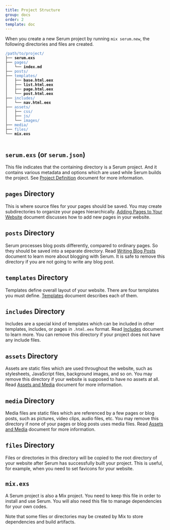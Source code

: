 ```yaml
---
title: Project Structure
group: docs
order: 2
template: doc
---
```


When you create a new Serum project by running `mix serum.new`, the following
directories and files are created.

<pre>
<code><span style="color:#4078c0">/path/to/project/</span>
├── <b>serum.exs</b>
├── <span style="color:#4078c0">pages/</span>
│   └── <b>index.md</b>
├── <span style="color:#4078c0">posts/</span>
├── <span style="color:#4078c0">templates/</span>
│   ├── <b>base.html.eex</b>
│   ├── <b>list.html.eex</b>
│   ├── <b>page.html.eex</b>
│   └── <b>post.html.eex</b>
├── <span style="color:#4078c0">includes/</span>
│   └── <b>nav.html.eex</b>
├── <span style="color:#4078c0">assets/</span>
│   ├── <span style="color:#4078c0">css/</span>
│   ├── <span style="color:#4078c0">js/</span>
│   └── <span style="color:#4078c0">images/</span>
├── <span style="color:#4078c0">media/</span>
├── <span style="color:#4078c0">files/</span>
└── <b>mix.exs</b>
</code>
</pre>

## `serum.exs` (or `serum.json`)

This file indicates that the containing directory is a Serum project. And it
contains various metadata and options which are used while Serum builds the
project. See [Project Definition](%page:docs/project_definition) document for
more information.

## `pages` Directory

This is where source files for your pages should be saved. You may create
subdirectories to organize your pages hierarchically.
[Adding Pages to Your Website](%page:docs/pages) document discusses how to add
new pages in your website.

## `posts` Directory

Serum processes blog posts differently, compared to ordinary pages. So they
should be saved into a separate directory. Read
[Writing Blog Posts](%page:docs/posts) document to learn more about blogging
with Serum. It is safe to remove this directory if you are not going to write
any blog post.

## `templates` Directory

Templates define overall layout of your website. There are four templates you
must define. [Templates](%page:docs/templates) document describes each of them.

## `includes` Directory

Includes are a special kind of templates which can be included in other
templates, includes, or pages in `.html.eex` format. Read
[Includes](%page:docs/includes) document to learn more. You can remove this
directory if your project does not have any include files.

## `assets` Directory

Assets are static files which are used throughout the website, such as
stylesheets, JavaScript files, background images, and so on. You may remove
this directory if your website is supposed to have no assets at all. Read
[Assets and Media](%page:docs/asset_media) document for more information.

## `media` Directory

Media files are static files which are referenced by a few pages or blog posts,
such as pictures, video clips, audio files, etc. You may remove this directory
if none of your pages or blog posts uses media files. Read
[Assets and Media](%page:docs/asset_media) document for more information.

## `files` Directory

Files or directories in this directory will be copied to the root directory of
your website after Serum has successfully built your project. This is useful,
for example, when you need to set favicons for your website.

## `mix.exs`

A Serum project is also a Mix project. You need to keep this file in order to
install and use Serum. You will also need this file to manage dependencies for
your own codes.

Note that some files or directories may be created by Mix to store dependencies
and build artifacts.
